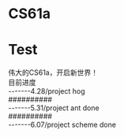 # CS61a
Test
=======
伟大的CS61a，开启新世界！  
目前进度  
-------4.28/project hog  
##########  
-------5.31/project ant done  
##########  
-------6.07/project scheme done
